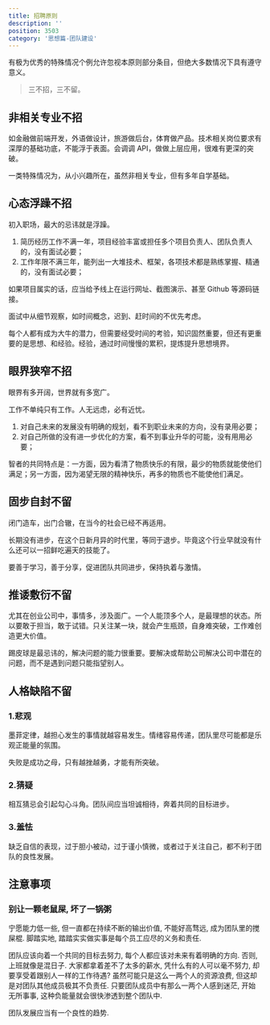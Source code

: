 ```yaml
---
title: 招聘原则
description: ''
position: 3503
category: '思想篇-团队建设'
---
```


有极为优秀的特殊情况个例允许忽视本原则部分条目，但绝大多数情况下具有遵守意义。

> 三不招，三不留。

## 非相关专业不招

如金融做前端开发，外语做设计，旅游做后台，体育做产品。技术相关岗位要求有深厚的基础功底，不能浮于表面。会调调 API，做做上层应用，很难有更深的突破。

一类特殊情况为，从小兴趣所在，虽然非相关专业，但有多年自学基础。

## 心态浮躁不招

初入职场，最大的忌讳就是浮躁。

1. 简历经历工作不满一年，项目经验丰富或担任多个项目负责人、团队负责人的，没有面试必要；
2. 工作年限不满三年，能列出一大堆技术、框架，各项技术都是熟练掌握、精通的，没有面试必要；

如果项目属实的话，应当给予线上在运行网址、截图演示、甚至 Github 等源码链接。

面试中从细节观察，如时间概念，迟到、赶时间的不优先考虑。

每个人都有成为大牛的潜力，但需要经受时间的考验，知识固然重要，但还有更重要的是思想、和经验。经验，通过时间慢慢的累积，提炼提升思想境界。

## 眼界狭窄不招

眼界有多开阔，世界就有多宽广。

工作不单纯只有工作。人无远虑，必有近忧。

1. 对自己未来的发展没有明确的规划，看不到职业未来的方向，没有录用必要；
2. 对自己所做的没有进一步优化的方案，看不到事业升华的可能，没有用用必要；

智者的共同特点是：一方面，因为看清了物质快乐的有限，最少的物质就能使他们满足；另一方面，因为渴望无限的精神快乐，再多的物质也不能使他们满足。

## 固步自封不留

闭门造车，出门合辙，在当今的社会已经不再适用。

长期没有进步，在这个日新月异的时代里，等同于退步。毕竟这个行业早就没有什么还可以一招鲜吃遍天的技能了。

要善于学习，善于分享，促进团队共同进步，保持执着与激情。

## 推诿敷衍不留

尤其在创业公司中，事情多，涉及面广。一个人能顶多个人，是最理想的状态。所以要敢于担当，敢于试错。只关注某一块，就会产生瓶颈，自身难突破，工作难创造更大价值。

踢皮球是最忌讳的，解决问题的能力很重要。要解决或帮助公司解决公司中潜在的问题，而不是遇到问题只能指望别人。

## 人格缺陷不留

### 1.悲观

墨菲定律，越担心发生的事情就越容易发生。情绪容易传递，团队里尽可能都是乐观正能量的氛围。

失败是成功之母，只有越挫越勇，才能有所突破。

### 2.猜疑

相互猜忌会引起勾心斗角。团队间应当坦诚相待，奔着共同的目标进步。

### 3.羞怯

缺乏自信的表现，过于胆小被动，过于谨小慎微，或者过于关注自己，都不利于团队的良性发展。

## 注意事项

### 别让一颗老鼠屎, 坏了一锅粥

宁愿能力低一些, 但一直都在持续不断的输出价值, 不能好高骛远, 成为团队里的搅屎棍. 脚踏实地, 踏踏实实做实事是每个员工应尽的义务和责任.

团队应该向着一个共同的目标去努力, 每个人都应该对未来有着明确的方向. 否则, 上班就像是混日子. 大家都拿着差不了太多的薪水, 凭什么有的人可以毫不努力, 却要享受着跟别人一样的工作待遇? 虽然可能只是这么一两个人的资源浪费, 但这却是对团队其他成员极其不负责任. 只要团队成员中有那么一两个人感到迷茫, 开始无所事事, 这种负能量就会很快渗透到整个团队中.

团队发展应当有一个良性的趋势.

<adsbygoogle></adsbygoogle>
